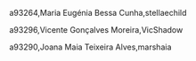 a93264,Maria Eugénia Bessa Cunha,stellaechild 

a93296,Vicente Gonçalves Moreira,VicShadow 

a93290,Joana Maia Teixeira Alves,marshaia 

